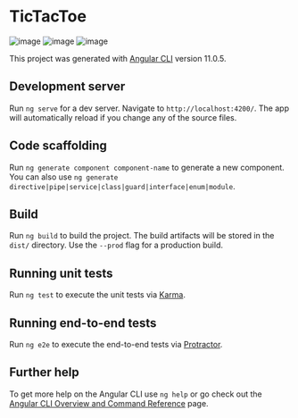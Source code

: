 # TicTacToe

![image](https://user-images.githubusercontent.com/52757132/114581397-4cf73500-9c9d-11eb-8462-328973e098fc.png)
![image](https://user-images.githubusercontent.com/52757132/114581534-6a2c0380-9c9d-11eb-93d8-8b84fafd8323.png)
![image](https://user-images.githubusercontent.com/52757132/114581619-7ca63d00-9c9d-11eb-9100-664ee50f50f3.png)




This project was generated with [Angular CLI](https://github.com/angular/angular-cli) version 11.0.5.

## Development server

Run `ng serve` for a dev server. Navigate to `http://localhost:4200/`. The app will automatically reload if you change any of the source files.

## Code scaffolding

Run `ng generate component component-name` to generate a new component. You can also use `ng generate directive|pipe|service|class|guard|interface|enum|module`.

## Build

Run `ng build` to build the project. The build artifacts will be stored in the `dist/` directory. Use the `--prod` flag for a production build.

## Running unit tests

Run `ng test` to execute the unit tests via [Karma](https://karma-runner.github.io).

## Running end-to-end tests

Run `ng e2e` to execute the end-to-end tests via [Protractor](http://www.protractortest.org/).

## Further help

To get more help on the Angular CLI use `ng help` or go check out the [Angular CLI Overview and Command Reference](https://angular.io/cli) page.
